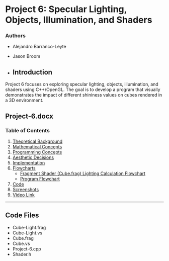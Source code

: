 # Project 6: Specular Lighting, Objects, Illumination, and Shaders

### Authors

- Alejandro Barranco-Leyte
- Jason Broom

- ## Introduction

Project 6 focuses on exploring specular lighting, objects, illumination, and shaders using C++/OpenGL. The goal is to develop a program that visually demonstrates the impact of different shininess values on cubes rendered in a 3D environment.

## Project-6.docx

### Table of Contents

1. [Theoretical Background](#theoretical-background)
2. [Mathematical Concepts](#mathematical-concepts)
3. [Programming Concepts](#programming-concepts)
4. [Aesthetic Decisions](#aesthetic-decisions)
5. [Implementation](#implementation)
6. [Flowcharts](#flowcharts)
    - [Fragment Shader (Cube.frag) Lighting Calculation Flowchart](#fragment-shader-cubefrag-lighting-calculation-flowchart)
    - [Program Flowchart](#program-flowchart)
7. [Code](#code)
8. [Screenshots](#screenshots)
9. [Video Link](#video-link)

---


## Code Files
- Cube-Light.frag
- Cube-Light.vs
- Cube.frag
- Cube.vs
- Project-6.cpp
- Shader.h

